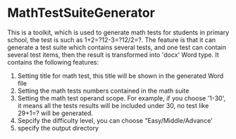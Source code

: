 MathTestSuiteGenerator
======================

This is a toolkit, which is used to generate math tests for students in primary school, the test is such as 1+2=?12-3=?12/2=?. The feature is that it can generate a test suite which contains several tests, and one test can contain several test items, then the result is transformed into 'docx' Word type.
It contains the following features:
1. Setting title for math test, this title will be shown in the generated Word file
2. Setting the math tests numbers contained in the math suite
3. Setting the math test operand scope. For example, if you choose '1-30', it means all the tests results will be included under 30, no test like 29+1=? will be generated.
4. Sepcify the difficulty level, you can choose "Easy/Middle/Advance'
5. specify the output directory
